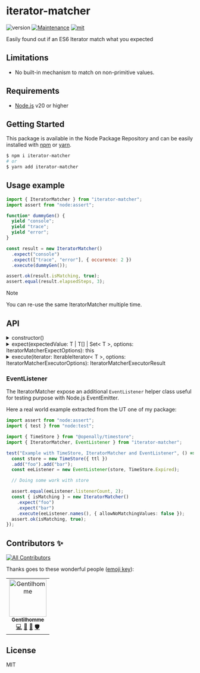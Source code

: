 # iterator-matcher
![version](https://img.shields.io/badge/dynamic/json.svg?url=https://raw.githubusercontent.com/fraxken/IteratorMatcher/master/package.json&query=$.version&label=Version)
[![Maintenance](https://img.shields.io/badge/Maintained%3F-yes-green.svg)](https://github.com/fraxken/IteratorMatcher/commit-activity)
[![mit](https://img.shields.io/github/license/Naereen/StrapDown.js.svg)](https://github.com/fraxken/IteratorMatcher/blob/master/LICENSE)

Easily found out if an ES6 Iterator match what you expected

## Limitations
- No built-in mechanism to match on non-primitive values.

## Requirements
- [Node.js](https://nodejs.org/en/) v20 or higher

## Getting Started

This package is available in the Node Package Repository and can be easily installed with [npm](https://docs.npmjs.com/getting-started/what-is-npm) or [yarn](https://yarnpkg.com).

```bash
$ npm i iterator-matcher
# or
$ yarn add iterator-matcher
```

## Usage example
```js
import { IteratorMatcher } from "iterator-matcher";
import assert from "node:assert";

function* dummyGen() {
  yield "console";
  yield "trace";
  yield "error";
}

const result = new IteratorMatcher()
  .expect("console")
  .expect(["trace", "error"], { occurence: 2 })
  .execute(dummyGen());

assert.ok(result.isMatching, true);
assert.equal(result.elapsedSteps, 3);
```

> [!NOTE]
> You can re-use the same IteratorMatcher multiple time.

## API

<details><summary>constructor()</summary>

No options are required.
</details>

<details><summary>expect(expectedValue: T | T[] | Set< T >, options: IteratorMatcherExpectOptions): this</summary>

The options payload is described by the following TypeScript interface:
```ts
export interface IteratorMatcherExpectOptions {
  /**
   * When a value is not mandatory the Executor continue his job/execution.
   *
   * @default true
   */
  mandatory?: boolean;
  /**
   * Number of occurences of the expected value
   *
   * @default 1
   */
  occurence?: number;
}
```

In usage the expectedValue can be an Array or a ES6 Set.
```js
new IteratorMatcher()
  .expect("primitive", { mandatory: false })
  .expect([1, 2, 3])
  .expect(new Set(["oh", "hey", "oh"]), { occurence: 2 });
```
</details>

<details><summary>execute(iterator: IterableIterator< T >, options: IteratorMatcherExecutorOptions): IteratorMatcherExecutorResult</summary>

The options payload is described by the following TypeScript interface:
```ts
interface DefaultIteratorMatcherExecutorOptions {
  /**
   * Stop the executor on the first matching value.
   *
   * @default false
   */
  stopOnFirstMatch?: boolean;

  /**
   * When enabled it return isMatching: true if no value has been matched (like an empty Iterator for example).
   *
   * @default true
   */
  allowNoMatchingValues?: boolean;
}

interface DefaultUnpreservedIteratorMatcherExecutorOptions
  extends DefaultIteratorMatcherExecutorOptions {
  /**
   * Authorize unexpected value to appear
   *
   * @default false
   */
  allowUnexpectedValue?: boolean;
}

export type IteratorMatcherExecutorOptions = {
  /**
   * When enabled it preserve the order of expectation
   */
  preserveExpectationOrder?: true;
} & DefaultIteratorMatcherExecutorOptions | {
  /**
   * When disabled it will iterate all expectations and try to match them all with no order.
   */
  preserveExpectationOrder?: false;
} & DefaultUnpreservedIteratorMatcherExecutorOptions;
```

The response is described by the following TypeScript type:
```ts
export type IteratorMatcherExecutorResult = {
  isMatching: boolean;
  elapsedSteps: number;
}
```
</details>

### EventListener

The IteratorMatcher expose an additional `EventListener` helper class useful for testing purpose with Node.js EventEmitter.

Here a real world example extracted from the UT one of my package:

```ts
import assert from "node:assert";
import { test } from "node:test";

import { TimeStore } from "@openally/timestore";
import { IteratorMatcher, EventListener } from "iterator-matcher";

test("Example with TimeStore, IteratorMatcher and EventListener", () => {
  const store = new TimeStore({ ttl })
  .add("foo").add("bar");
  const eeListener = new EventListener(store, TimeStore.Expired);

  // Doing some work with store

  assert.equal(eeListener.listenerCount, 2);
  const { isMatching } = new IteratorMatcher()
    .expect("foo")
    .expect("bar")
    .execute(eeListener.names(), { allowNoMatchingValues: false });
  assert.ok(isMatching, true);
});
```

## Contributors ✨

<!-- ALL-CONTRIBUTORS-BADGE:START - Do not remove or modify this section -->
[![All Contributors](https://img.shields.io/badge/all_contributors-1-orange.svg?style=flat-square)](#contributors-)
<!-- ALL-CONTRIBUTORS-BADGE:END -->

Thanks goes to these wonderful people ([emoji key](https://allcontributors.org/docs/en/emoji-key)):

<!-- ALL-CONTRIBUTORS-LIST:START - Do not remove or modify this section -->
<!-- prettier-ignore-start -->
<!-- markdownlint-disable -->
<table>
  <tbody>
    <tr>
      <td align="center"><a href="https://www.linkedin.com/in/thomas-gentilhomme/"><img src="https://avatars.githubusercontent.com/u/4438263?v=4?s=100" width="100px;" alt="Gentilhomme"/><br /><sub><b>Gentilhomme</b></sub></a><br /><a href="https://github.com/fraxken/IteratorMatcher/commits?author=fraxken" title="Code">💻</a> <a href="https://github.com/fraxken/IteratorMatcher/issues?q=author%3Afraxken" title="Bug reports">🐛</a> <a href="https://github.com/fraxken/IteratorMatcher/commits?author=fraxken" title="Documentation">📖</a> <a href="#security-fraxken" title="Security">🛡️</a></td>
    </tr>
  </tbody>
</table>

<!-- markdownlint-restore -->
<!-- prettier-ignore-end -->

<!-- ALL-CONTRIBUTORS-LIST:END -->

## License
MIT

